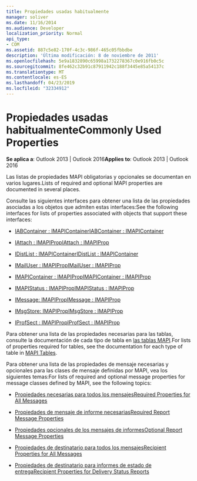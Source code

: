```yaml
---
title: Propiedades usadas habitualmente
manager: soliver
ms.date: 11/16/2014
ms.audience: Developer
localization_priority: Normal
api_type:
- COM
ms.assetid: 887c5e82-170f-4c3c-986f-465c05fbbdbe
description: 'Última modificación: 8 de noviembre de 2011'
ms.openlocfilehash: 5e9a1832890c65998a1732278367c0e916fb0c5c
ms.sourcegitcommit: 8fe462c32b91c87911942c188f3445e85a54137c
ms.translationtype: MT
ms.contentlocale: es-ES
ms.lasthandoff: 04/23/2019
ms.locfileid: "32334912"
---
```

# <a name="commonly-used-properties"></a><span data-ttu-id="ff66c-103">Propiedades usadas habitualmente</span><span class="sxs-lookup"><span data-stu-id="ff66c-103">Commonly Used Properties</span></span>

 
  
<span data-ttu-id="ff66c-104">**Se aplica a**: Outlook 2013 | Outlook 2016</span><span class="sxs-lookup"><span data-stu-id="ff66c-104">**Applies to**: Outlook 2013 | Outlook 2016</span></span> 
  
<span data-ttu-id="ff66c-105">Las listas de propiedades MAPI obligatorias y opcionales se documentan en varios lugares.</span><span class="sxs-lookup"><span data-stu-id="ff66c-105">Lists of required and optional MAPI properties are documented in several places.</span></span>
  
<span data-ttu-id="ff66c-106">Consulte las siguientes interfaces para obtener una lista de las propiedades asociadas a los objetos que admiten estas interfaces:</span><span class="sxs-lookup"><span data-stu-id="ff66c-106">See the following interfaces for lists of properties associated with objects that support these interfaces:</span></span>
  
- [<span data-ttu-id="ff66c-107">IABContainer : IMAPIContainer</span><span class="sxs-lookup"><span data-stu-id="ff66c-107">IABContainer : IMAPIContainer</span></span>](iabcontainerimapicontainer.md)
    
- [<span data-ttu-id="ff66c-108">IAttach : IMAPIProp</span><span class="sxs-lookup"><span data-stu-id="ff66c-108">IAttach : IMAPIProp</span></span>](iattachimapiprop.md)
    
- [<span data-ttu-id="ff66c-109">IDistList : IMAPIContainer</span><span class="sxs-lookup"><span data-stu-id="ff66c-109">IDistList : IMAPIContainer</span></span>](idistlistimapicontainer.md)
    
- [<span data-ttu-id="ff66c-110">IMailUser : IMAPIProp</span><span class="sxs-lookup"><span data-stu-id="ff66c-110">IMailUser : IMAPIProp</span></span>](imailuserimapiprop.md)
    
- [<span data-ttu-id="ff66c-111">IMAPIContainer : IMAPIProp</span><span class="sxs-lookup"><span data-stu-id="ff66c-111">IMAPIContainer : IMAPIProp</span></span>](imapicontainerimapiprop.md)
    
- [<span data-ttu-id="ff66c-112">IMAPIStatus : IMAPIProp</span><span class="sxs-lookup"><span data-stu-id="ff66c-112">IMAPIStatus : IMAPIProp</span></span>](imapistatusimapiprop.md)
    
- [<span data-ttu-id="ff66c-113">IMessage: IMAPIProp</span><span class="sxs-lookup"><span data-stu-id="ff66c-113">IMessage : IMAPIProp</span></span>](imessageimapiprop.md)
    
- [<span data-ttu-id="ff66c-114">IMsgStore: IMAPIProp</span><span class="sxs-lookup"><span data-stu-id="ff66c-114">IMsgStore : IMAPIProp</span></span>](imsgstoreimapiprop.md)
    
- [<span data-ttu-id="ff66c-115">IProfSect : IMAPIProp</span><span class="sxs-lookup"><span data-stu-id="ff66c-115">IProfSect : IMAPIProp</span></span>](iprofsectimapiprop.md)
    
<span data-ttu-id="ff66c-116">Para obtener una lista de las propiedades necesarias para las tablas, consulte la documentación de cada tipo de tabla en [las tablas MAPI](mapi-tables.md).</span><span class="sxs-lookup"><span data-stu-id="ff66c-116">For lists of properties required for tables, see the documentation for each type of table in [MAPI Tables](mapi-tables.md).</span></span>
  
<span data-ttu-id="ff66c-117">Para obtener una lista de las propiedades de mensaje necesarias y opcionales para las clases de mensaje definidas por MAPI, vea los siguientes temas:</span><span class="sxs-lookup"><span data-stu-id="ff66c-117">For lists of required and optional message properties for message classes defined by MAPI, see the following topics:</span></span> 
  
- [<span data-ttu-id="ff66c-118">Propiedades necesarias para todos los mensajes</span><span class="sxs-lookup"><span data-stu-id="ff66c-118">Required Properties for All Messages</span></span>](required-properties-for-all-messages.md)
    
- [<span data-ttu-id="ff66c-119">Propiedades de mensaje de informe necesarias</span><span class="sxs-lookup"><span data-stu-id="ff66c-119">Required Report Message Properties</span></span>](required-report-message-properties.md)
    
- [<span data-ttu-id="ff66c-120">Propiedades opcionales de los mensajes de informes</span><span class="sxs-lookup"><span data-stu-id="ff66c-120">Optional Report Message Properties</span></span>](optional-report-message-properties.md)
    
- [<span data-ttu-id="ff66c-121">Propiedades de destinatario para todos los mensajes</span><span class="sxs-lookup"><span data-stu-id="ff66c-121">Recipient Properties for All Messages</span></span>](recipient-properties-for-all-messages.md)
    
- [<span data-ttu-id="ff66c-122">Propiedades de destinatario para informes de estado de entrega</span><span class="sxs-lookup"><span data-stu-id="ff66c-122">Recipient Properties for Delivery Status Reports</span></span>](recipient-properties-for-delivery-status-reports.md)
    

